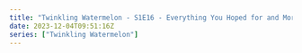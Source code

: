```yaml
---
title: "Twinkling Watermelon - S1E16 - Everything You Hoped for and More"
date: 2023-12-04T09:51:16Z
series: ["Twinkling Watermelon"]
---
```



<mux-player stream-type="on-demand"
  src="https://kp3d-my.sharepoint.com/personal/ryoo_kp3d_onmicrosoft_com/_layouts/15/download.aspx?share=ERn3K7z_FDVEloTxkZLsgscB0vizWSwKbsleQt4O1uEUBA" prefer-playback="mse" controls>
  </mux-player>
  
  
 <script src="https://cdn.jsdelivr.net/npm/@mux/mux-player"></script>
  
 <script type="application/ld+json">
 {
  "@context": "https://schema.org/",
  "@type": "VideoObject",
  "name": "Twinkling Watermelon - S1E16 - Everything You Hoped for and More",
  "contentUrl": "https://stream.mux.com/tCV3qPBn1GUrpTbjbGxXyibY7b6gy02FFOI9G1bhYvM4.m3u8",
  "thumbnailUrl": "https://www.themoviedb.org/t/p/original/vDJE7JPnPc6fJBMBXdSltYM6yL6.jpg?width=314&fit_mode=preserve&time=25",
  "uploadDate": "2023-12-04T09:51:16Z",
}

</script>